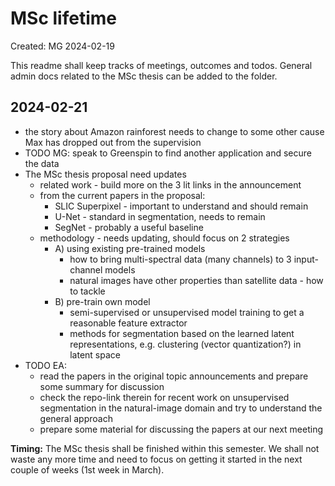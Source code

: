 # MSc lifetime

Created: MG 2024-02-19

This readme shall keep tracks of meetings, outcomes and todos.
General admin docs related to the MSc thesis can be added to the folder.

## 2024-02-21
- the story about Amazon rainforest needs to change to some other cause Max has dropped out from the supervision
- TODO MG: speak to Greenspin to find another application and secure the data
- The MSc thesis proposal need updates
  - related work - build more on the 3 lit links in the announcement
  - from the current papers in the proposal:
    - SLIC Superpixel - important to understand and should remain
    - U-Net - standard in segmentation, needs to remain
    - SegNet - probably a useful baseline 
  - methodology - needs updating, should focus on 2 strategies
    - A) using existing pre-trained models
      - how to bring multi-spectral data (many channels) to 3 input-channel models
      - natural images have other properties than satellite data - how to tackle
    - B) pre-train own model
      - semi-supervised or unsupervised model training to get a reasonable feature extractor
      - methods for segmentation based on the learned latent representations, e.g. clustering (vector quantization?) in latent space
- TODO EA:
  - read the papers in the original topic announcements and prepare some summary for discussion
  - check the repo-link therein for recent work on unsupervised segmentation in the natural-image domain and try to understand the general approach
  - prepare some material for discussing the papers at our next meeting

**Timing:** The MSc thesis shall be finished within this semester. We shall not waste any more time and need to focus on getting it started in the next couple of weeks (1st week in March).